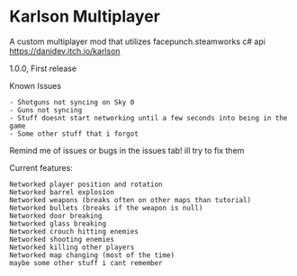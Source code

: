 # Karlson Multiplayer

A custom multiplayer mod that utilizes facepunch.steamworks c# api
https://danidev.itch.io/karlson

1.0.0, First release

Known Issues
```
- Shotguns not syncing on Sky 0
- Guns not syncing
- Stuff doesnt start networking until a few seconds into being in the game
- Some other stuff that i forgot
```

Remind me of issues or bugs in the issues tab! ill try to fix them

Current features:

```
Networked player position and rotation
Networked barrel explosion
Networked weapons (breaks often on other maps than tutorial)
Networked bullets (breaks if the weapon is null)
Networked door breaking
Networked glass breaking
Networked crouch hitting enemies
Networked shooting enemies
Networked killing other players
Networked map changing (most of the time)
maybe some other stuff i cant remember
```
